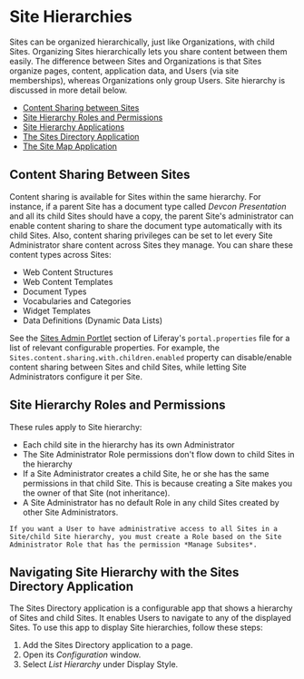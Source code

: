 # Site Hierarchies

Sites can be organized hierarchically, just like Organizations, with child Sites. Organizing Sites hierarchically lets you share content between them easily. The difference between Sites and Organizations is that Sites organize pages, content, application data, and Users (via site memberships), whereas Organizations only group Users. Site hierarchy is discussed in more detail below.

* [Content Sharing between Sites](#content-sharing-between-sites)
* [Site Hierarchy Roles and Permissions](#site-hierarchy-roles-and-permissions)
* [Site Hierarchy Applications](#site-hierarchy-applications)
* [The Sites Directory Application](#the-sites-directory-application)
* [The Site Map Application](#the-site-map-application)

## Content Sharing Between Sites

Content sharing is available for Sites within the same hierarchy. For instance, if a parent Site has a document type called *Devcon Presentation* and all its child Sites should have a copy, the parent Site's administrator can enable content sharing to share the document type automatically with its child Sites. Also, content sharing privileges can be set to let every Site Administrator share content across Sites they manage. You can share these content types across Sites:

* Web Content Structures
* Web Content Templates
* Document Types
* Vocabularies and Categories
* Widget Templates
* Data Definitions (Dynamic Data Lists)

See the [Sites Admin Portlet](https://learn.liferay.com/reference/latest/en/dxp/propertiesdoc/portal.properties.html#Sites%20Admin%20Portlet) section of Liferay's `portal.properties` file for a list of relevant configurable properties. For example, the `Sites.content.sharing.with.children.enabled` property can disable/enable content sharing between Sites and child Sites, while letting Site Administrators configure it per Site.

## Site Hierarchy Roles and Permissions

These rules apply to Site hierarchy:

* Each child site in the hierarchy has its own Administrator
* The Site Administrator Role permissions don't flow down to child Sites in the hierarchy
* If a Site Administrator creates a child Site, he or she has the same permissions in that child Site. This is because creating a Site makes you the owner of that Site (not inheritance).
* A Site Administrator has no default Role in any child Sites created by other Site Administrators.

```{note}
If you want a User to have administrative access to all Sites in a Site/child Site hierarchy, you must create a Role based on the Site Administrator Role that has the permission *Manage Subsites*.
```

## Navigating Site Hierarchy with the Sites Directory Application

The Sites Directory application is a configurable app that shows a hierarchy of Sites and child Sites. It enables Users to navigate to any of the displayed Sites. To use this app to display Site hierarchies, follow these steps:

1. Add the Sites Directory application to a page.
1. Open its *Configuration* window.
1. Select *List Hierarchy* under Display Style.
